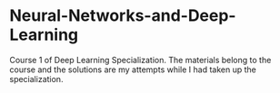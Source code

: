 # Neural-Networks-and-Deep-Learning
Course 1 of Deep Learning Specialization. The materials belong to the course and the solutions are my attempts while I had taken up the specialization.
